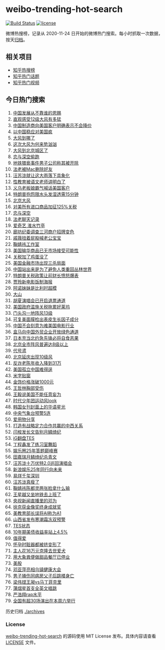 # weibo-trending-hot-search

[![Build Status](https://github.com/justjavac/weibo-trending-hot-search/workflows/ci/badge.svg?branch=master)](https://github.com/justjavac/weibo-trending-hot-search/actions)
[![license](https://img.shields.io/github/license/justjavac/weibo-trending-hot-search)](https://github.com/justjavac/weibo-trending-hot-search/blob/master/LICENSE)

微博热搜榜，记录从 2020-11-24 日开始的微博热门搜索。每小时抓取一次数据，按天[归档](./archives)。

## 相关项目

- [知乎热搜榜](https://github.com/justjavac/zhihu-trending-top-search)
- [知乎热门话题](https://github.com/justjavac/zhihu-trending-hot-questions)
- [知乎热门视频](https://github.com/justjavac/zhihu-trending-hot-video)

## 今日热门搜索

<!-- BEGIN -->
<!-- 最后更新时间 Sat Apr 12 2025 04:09:39 GMT+0800 (China Standard Time) -->

1. [中国发展从不靠谁的恩赐](https://s.weibo.com//weibo?q=%23%E4%B8%AD%E5%9B%BD%E5%8F%91%E5%B1%95%E4%BB%8E%E4%B8%8D%E9%9D%A0%E8%B0%81%E7%9A%84%E6%81%A9%E8%B5%90%23&Refer=new_time)
1. [直观感受12级大风有多猛](https://s.weibo.com//weibo?q=%23%E7%9B%B4%E8%A7%82%E6%84%9F%E5%8F%9712%E7%BA%A7%E5%A4%A7%E9%A3%8E%E6%9C%89%E5%A4%9A%E7%8C%9B%23&t=31&band_rank=23&Refer=top)
1. [中国制造商向美国客户明确表示不会降价](https://s.weibo.com//weibo?q=%23%E4%B8%AD%E5%9B%BD%E5%88%B6%E9%80%A0%E5%95%86%E5%90%91%E7%BE%8E%E5%9B%BD%E5%AE%A2%E6%88%B7%E6%98%8E%E7%A1%AE%E8%A1%A8%E7%A4%BA%E4%B8%8D%E4%BC%9A%E9%99%8D%E4%BB%B7%23&t=31&band_rank=5&Refer=top)
1. [以中国稳应对美国疯](https://s.weibo.com//weibo?q=%23%E4%BB%A5%E4%B8%AD%E5%9B%BD%E7%A8%B3%E5%BA%94%E5%AF%B9%E7%BE%8E%E5%9B%BD%E7%96%AF%23&t=31&band_rank=3&Refer=top)
1. [大风到哪了](https://s.weibo.com//weibo?q=%23%E5%A4%A7%E9%A3%8E%E5%88%B0%E5%93%AA%E4%BA%86%23&t=31&band_rank=1&Refer=top)
1. [这次大风为何来势汹汹](https://s.weibo.com//weibo?q=%23%E8%BF%99%E6%AC%A1%E5%A4%A7%E9%A3%8E%E4%B8%BA%E4%BD%95%E6%9D%A5%E5%8A%BF%E6%B1%B9%E6%B1%B9%23&t=31&band_rank=10&Refer=top)
1. [大风到北京城区了](https://s.weibo.com//weibo?q=%23%E5%A4%A7%E9%A3%8E%E5%88%B0%E5%8C%97%E4%BA%AC%E5%9F%8E%E5%8C%BA%E4%BA%86%23&t=31&band_rank=6&Refer=top)
1. [恋与深空偷跑](https://s.weibo.com//weibo?q=%E6%81%8B%E4%B8%8E%E6%B7%B1%E7%A9%BA%E5%81%B7%E8%B7%91&t=31&band_rank=5&Refer=top)
1. [地铁猥亵事件男子公司称其被开除](https://s.weibo.com//weibo?q=%23%E5%9C%B0%E9%93%81%E7%8C%A5%E4%BA%B5%E4%BA%8B%E4%BB%B6%E7%94%B7%E5%AD%90%E5%85%AC%E5%8F%B8%E7%A7%B0%E5%85%B6%E8%A2%AB%E5%BC%80%E9%99%A4%23&t=31&band_rank=2&Refer=top)
1. [法老被Mac删除好友](https://s.weibo.com//weibo?q=%23%E6%B3%95%E8%80%81%E8%A2%ABMac%E5%88%A0%E9%99%A4%E5%A5%BD%E5%8F%8B%23&t=31&band_rank=29&Refer=top)
1. [汪苏泷就让这大雨落下具象化](https://s.weibo.com//weibo?q=%23%E6%B1%AA%E8%8B%8F%E6%B3%B7%E5%B0%B1%E8%AE%A9%E8%BF%99%E5%A4%A7%E9%9B%A8%E8%90%BD%E4%B8%8B%E5%85%B7%E8%B1%A1%E5%8C%96%23&t=31&band_rank=23&Refer=top)
1. [性教育被语文老师讲明白了](https://s.weibo.com//weibo?q=%23%E6%80%A7%E6%95%99%E8%82%B2%E8%A2%AB%E8%AF%AD%E6%96%87%E8%80%81%E5%B8%88%E8%AE%B2%E6%98%8E%E7%99%BD%E4%BA%86%23&t=31&band_rank=47&Refer=top)
1. [义乌老板娘霸气喊话美国客户](https://s.weibo.com//weibo?q=%23%E4%B9%89%E4%B9%8C%E8%80%81%E6%9D%BF%E5%A8%98%E9%9C%B8%E6%B0%94%E5%96%8A%E8%AF%9D%E7%BE%8E%E5%9B%BD%E5%AE%A2%E6%88%B7%23&t=31&band_rank=5&Refer=top)
1. [特朗普抱怨限水头发湿透需15分钟](https://s.weibo.com//weibo?q=%23%E7%89%B9%E6%9C%97%E6%99%AE%E6%8A%B1%E6%80%A8%E9%99%90%E6%B0%B4%E5%A4%B4%E5%8F%91%E6%B9%BF%E9%80%8F%E9%9C%8015%E5%88%86%E9%92%9F%23&t=31&band_rank=21&Refer=top)
1. [北京大风](https://s.weibo.com//weibo?q=%E5%8C%97%E4%BA%AC%E5%A4%A7%E9%A3%8E&t=31&band_rank=14&Refer=top)
1. [对美所有进口商品加征125%关税](https://s.weibo.com//weibo?q=%23%E5%AF%B9%E7%BE%8E%E6%89%80%E6%9C%89%E8%BF%9B%E5%8F%A3%E5%95%86%E5%93%81%E5%8A%A0%E5%BE%81125%25%E5%85%B3%E7%A8%8E%23&t=31&band_rank=7&Refer=top)
1. [恋与深空](https://s.weibo.com//weibo?q=%23%E6%81%8B%E4%B8%8E%E6%B7%B1%E7%A9%BA%23&t=31&band_rank=21&Refer=top)
1. [法老聊天记录](https://s.weibo.com//weibo?q=%23%E6%B3%95%E8%80%81%E8%81%8A%E5%A4%A9%E8%AE%B0%E5%BD%95%23&t=31&band_rank=8&Refer=top)
1. [爱奇艺 淮水竹亭](https://s.weibo.com//weibo?q=%E7%88%B1%E5%A5%87%E8%89%BA%20%E6%B7%AE%E6%B0%B4%E7%AB%B9%E4%BA%AD&t=31&band_rank=4&Refer=top)
1. [廊坊纪委调查三河商户招牌变色](https://s.weibo.com//weibo?q=%23%E5%BB%8A%E5%9D%8A%E7%BA%AA%E5%A7%94%E8%B0%83%E6%9F%A5%E4%B8%89%E6%B2%B3%E5%95%86%E6%88%B7%E6%8B%9B%E7%89%8C%E5%8F%98%E8%89%B2%23&t=31&band_rank=28&Refer=top)
1. [戚薇扭着屁股喊老公宝宝](https://s.weibo.com//weibo?q=%E6%88%9A%E8%96%87%E6%89%AD%E7%9D%80%E5%B1%81%E8%82%A1%E5%96%8A%E8%80%81%E5%85%AC%E5%AE%9D%E5%AE%9D&t=31&band_rank=13&Refer=top)
1. [鞠婧祎工作室](https://s.weibo.com//weibo?q=%E9%9E%A0%E5%A9%A7%E7%A5%8E%E5%B7%A5%E4%BD%9C%E5%AE%A4&t=31&band_rank=46&Refer=top)
1. [美国输华商品已无市场接受可能性](https://s.weibo.com//weibo?q=%23%E7%BE%8E%E5%9B%BD%E8%BE%93%E5%8D%8E%E5%95%86%E5%93%81%E5%B7%B2%E6%97%A0%E5%B8%82%E5%9C%BA%E6%8E%A5%E5%8F%97%E5%8F%AF%E8%83%BD%E6%80%A7%23&t=31&band_rank=23&Refer=top)
1. [关税加了鸡蛋没了](https://s.weibo.com//weibo?q=%23%E5%85%B3%E7%A8%8E%E5%8A%A0%E4%BA%86%E9%B8%A1%E8%9B%8B%E6%B2%A1%E4%BA%86%23&t=31&band_rank=31&Refer=top)
1. [美国金融市场出现三杀局面](https://s.weibo.com//weibo?q=%23%E7%BE%8E%E5%9B%BD%E9%87%91%E8%9E%8D%E5%B8%82%E5%9C%BA%E5%87%BA%E7%8E%B0%E4%B8%89%E6%9D%80%E5%B1%80%E9%9D%A2%23&t=31&band_rank=49&Refer=top)
1. [中国站出来是为了避免人类重回丛林世界](https://s.weibo.com//weibo?q=%23%E4%B8%AD%E5%9B%BD%E7%AB%99%E5%87%BA%E6%9D%A5%E6%98%AF%E4%B8%BA%E4%BA%86%E9%81%BF%E5%85%8D%E4%BA%BA%E7%B1%BB%E9%87%8D%E5%9B%9E%E4%B8%9B%E6%9E%97%E4%B8%96%E7%95%8C%23&t=31&band_rank=9&Refer=top)
1. [特朗普关税政策让前财长愤怒爆表](https://s.weibo.com//weibo?q=%23%E7%89%B9%E6%9C%97%E6%99%AE%E5%85%B3%E7%A8%8E%E6%94%BF%E7%AD%96%E8%AE%A9%E5%89%8D%E8%B4%A2%E9%95%BF%E6%84%A4%E6%80%92%E7%88%86%E8%A1%A8%23&t=31&band_rank=49&Refer=top)
1. [贾玲新电影饭制海报](https://s.weibo.com//weibo?q=%23%E8%B4%BE%E7%8E%B2%E6%96%B0%E7%94%B5%E5%BD%B1%E9%A5%AD%E5%88%B6%E6%B5%B7%E6%8A%A5%23&t=31&band_rank=27&Refer=top)
1. [阿诺妹妹是比利时超模](https://s.weibo.com//weibo?q=%23%E9%98%BF%E8%AF%BA%E5%A6%B9%E5%A6%B9%E6%98%AF%E6%AF%94%E5%88%A9%E6%97%B6%E8%B6%85%E6%A8%A1%23&t=31&band_rank=25&Refer=top)
1. [大山](https://s.weibo.com//weibo?q=%E5%A4%A7%E5%B1%B1&t=31&band_rank=44&Refer=top)
1. [胡夏演唱会已开启退票通道](https://s.weibo.com//weibo?q=%23%E8%83%A1%E5%A4%8F%E6%BC%94%E5%94%B1%E4%BC%9A%E5%B7%B2%E5%BC%80%E5%90%AF%E9%80%80%E7%A5%A8%E9%80%9A%E9%81%93%23&t=31&band_rank=36&Refer=top)
1. [美国政府滥施关税拖累好莱坞](https://s.weibo.com//weibo?q=%23%E7%BE%8E%E5%9B%BD%E6%94%BF%E5%BA%9C%E6%BB%A5%E6%96%BD%E5%85%B3%E7%A8%8E%E6%8B%96%E7%B4%AF%E5%A5%BD%E8%8E%B1%E5%9D%9E%23&t=31&band_rank=10&Refer=top)
1. [门头沟一地阵风13级](https://s.weibo.com//weibo?q=%23%E9%97%A8%E5%A4%B4%E6%B2%9F%E4%B8%80%E5%9C%B0%E9%98%B5%E9%A3%8E13%E7%BA%A7%23&t=31&band_rank=10&Refer=top)
1. [可复美面膜检出表皮生长因子成分](https://s.weibo.com//weibo?q=%23%E5%8F%AF%E5%A4%8D%E7%BE%8E%E9%9D%A2%E8%86%9C%E6%A3%80%E5%87%BA%E8%A1%A8%E7%9A%AE%E7%94%9F%E9%95%BF%E5%9B%A0%E5%AD%90%E6%88%90%E5%88%86%23&t=31&band_rank=37&Refer=top)
1. [中国不会刻意为难美国电影行业](https://s.weibo.com//weibo?q=%23%E4%B8%AD%E5%9B%BD%E4%B8%8D%E4%BC%9A%E5%88%BB%E6%84%8F%E4%B8%BA%E9%9A%BE%E7%BE%8E%E5%9B%BD%E7%94%B5%E5%BD%B1%E8%A1%8C%E4%B8%9A%23&t=31&band_rank=22&Refer=top)
1. [盒马向中国外贸企业开放绿色通道](https://s.weibo.com//weibo?q=%23%E7%9B%92%E9%A9%AC%E5%90%91%E4%B8%AD%E5%9B%BD%E5%A4%96%E8%B4%B8%E4%BC%81%E4%B8%9A%E5%BC%80%E6%94%BE%E7%BB%BF%E8%89%B2%E9%80%9A%E9%81%93%23&t=31&band_rank=17&Refer=top)
1. [日本充当北约急先锋必将自食恶果](https://s.weibo.com//weibo?q=%23%E6%97%A5%E6%9C%AC%E5%85%85%E5%BD%93%E5%8C%97%E7%BA%A6%E6%80%A5%E5%85%88%E9%94%8B%E5%BF%85%E5%B0%86%E8%87%AA%E9%A3%9F%E6%81%B6%E6%9E%9C%23&t=31&band_rank=15&Refer=top)
1. [北京全市阵风普遍达8级以上](https://s.weibo.com//weibo?q=%23%E5%8C%97%E4%BA%AC%E5%85%A8%E5%B8%82%E9%98%B5%E9%A3%8E%E6%99%AE%E9%81%8D%E8%BE%BE8%E7%BA%A7%E4%BB%A5%E4%B8%8A%23&t=31&band_rank=20&Refer=top)
1. [代号鸢](https://s.weibo.com//weibo?q=%E4%BB%A3%E5%8F%B7%E9%B8%A2&t=31&band_rank=49&Refer=top)
1. [北京延庆出现10级风](https://s.weibo.com//weibo?q=%23%E5%8C%97%E4%BA%AC%E5%BB%B6%E5%BA%86%E5%87%BA%E7%8E%B010%E7%BA%A7%E9%A3%8E%23&t=31&band_rank=32&Refer=top)
1. [反诈老陈年收入降到31万](https://s.weibo.com//weibo?q=%23%E5%8F%8D%E8%AF%88%E8%80%81%E9%99%88%E5%B9%B4%E6%94%B6%E5%85%A5%E9%99%8D%E5%88%B031%E4%B8%87%23&t=31&band_rank=42&Refer=top)
1. [美国孤立中国难得逞](https://s.weibo.com//weibo?q=%23%E7%BE%8E%E5%9B%BD%E5%AD%A4%E7%AB%8B%E4%B8%AD%E5%9B%BD%E9%9A%BE%E5%BE%97%E9%80%9E%23&t=31&band_rank=11&Refer=top)
1. [米字贴窗](https://s.weibo.com//weibo?q=%E7%B1%B3%E5%AD%97%E8%B4%B4%E7%AA%97&t=31&band_rank=45&Refer=top)
1. [金饰价格涨破1000元](https://s.weibo.com//weibo?q=%23%E9%87%91%E9%A5%B0%E4%BB%B7%E6%A0%BC%E6%B6%A8%E7%A0%B41000%E5%85%83%23&t=31&band_rank=39&Refer=top)
1. [王哲林胸部受伤](https://s.weibo.com//weibo?q=%23%E7%8E%8B%E5%93%B2%E6%9E%97%E8%83%B8%E9%83%A8%E5%8F%97%E4%BC%A4%23&t=31&band_rank=50&Refer=top)
1. [王毅说美国不能任意妄为](https://s.weibo.com//weibo?q=%23%E7%8E%8B%E6%AF%85%E8%AF%B4%E7%BE%8E%E5%9B%BD%E4%B8%8D%E8%83%BD%E4%BB%BB%E6%84%8F%E5%A6%84%E4%B8%BA%23&t=31&band_rank=43&Refer=top)
1. [时代少年团运动风look](https://s.weibo.com//weibo?q=%23%E6%97%B6%E4%BB%A3%E5%B0%91%E5%B9%B4%E5%9B%A2%E8%BF%90%E5%8A%A8%E9%A3%8Elook%23&t=31&band_rank=47&Refer=top)
1. [韩国女刊封面上的华语星光](https://s.weibo.com//weibo?q=%E9%9F%A9%E5%9B%BD%E5%A5%B3%E5%88%8A%E5%B0%81%E9%9D%A2%E4%B8%8A%E7%9A%84%E5%8D%8E%E8%AF%AD%E6%98%9F%E5%85%89&t=31&band_rank=19&Refer=top)
1. [中央气象台预警5连](https://s.weibo.com//weibo?q=%23%E4%B8%AD%E5%A4%AE%E6%B0%94%E8%B1%A1%E5%8F%B0%E9%A2%84%E8%AD%A65%E8%BF%9E%23&t=31&band_rank=49&Refer=top)
1. [爱用物分享](https://s.weibo.com//weibo?q=%23%E7%88%B1%E7%94%A8%E7%89%A9%E5%88%86%E4%BA%AB%23&t=31&band_rank=48&Refer=top)
1. [打造有战略定力合作共赢的中西关系](https://s.weibo.com//weibo?q=%23%E6%89%93%E9%80%A0%E6%9C%89%E6%88%98%E7%95%A5%E5%AE%9A%E5%8A%9B%E5%90%88%E4%BD%9C%E5%85%B1%E8%B5%A2%E7%9A%84%E4%B8%AD%E8%A5%BF%E5%85%B3%E7%B3%BB%23&Refer=new_time)
1. [闫桉发长文告别月鳞绮纪](https://s.weibo.com//weibo?q=%23%E9%97%AB%E6%A1%89%E5%8F%91%E9%95%BF%E6%96%87%E5%91%8A%E5%88%AB%E6%9C%88%E9%B3%9E%E7%BB%AE%E7%BA%AA%23&t=31&band_rank=44&Refer=top)
1. [iG翻盘TES](https://s.weibo.com//weibo?q=%23iG%E7%BF%BB%E7%9B%98TES%23&t=31&band_rank=26&Refer=top)
1. [丁程鑫发了练习室舞蹈](https://s.weibo.com//weibo?q=%23%E4%B8%81%E7%A8%8B%E9%91%AB%E5%8F%91%E4%BA%86%E7%BB%83%E4%B9%A0%E5%AE%A4%E8%88%9E%E8%B9%88%23&t=31&band_rank=50&Refer=top)
1. [娱乐圈25年答题巅峰赛](https://s.weibo.com//weibo?q=%23%E5%A8%B1%E4%B9%90%E5%9C%8825%E5%B9%B4%E7%AD%94%E9%A2%98%E5%B7%85%E5%B3%B0%E8%B5%9B%23&t=31&band_rank=50&Refer=top)
1. [田嘉瑞月鳞绮纪杀青文](https://s.weibo.com//weibo?q=%23%E7%94%B0%E5%98%89%E7%91%9E%E6%9C%88%E9%B3%9E%E7%BB%AE%E7%BA%AA%E6%9D%80%E9%9D%92%E6%96%87%23&t=31&band_rank=50&Refer=top)
1. [汪苏泷十万伏特2.0巡回演唱会](https://s.weibo.com//weibo?q=%E6%B1%AA%E8%8B%8F%E6%B3%B7%E5%8D%81%E4%B8%87%E4%BC%8F%E7%89%B92.0%E5%B7%A1%E5%9B%9E%E6%BC%94%E5%94%B1%E4%BC%9A&t=31&band_rank=48&Refer=top)
1. [新浪娱乐25年同行向未来](https://s.weibo.com//weibo?q=%23%E6%96%B0%E6%B5%AA%E5%A8%B1%E4%B9%9025%E5%B9%B4%E5%90%8C%E8%A1%8C%E5%90%91%E6%9C%AA%E6%9D%A5%23&t=31&band_rank=49&Refer=top)
1. [易烊千玺深圳](https://s.weibo.com//weibo?q=%E6%98%93%E7%83%8A%E5%8D%83%E7%8E%BA%E6%B7%B1%E5%9C%B3&t=31&band_rank=24&Refer=top)
1. [汪苏泷真瘦了](https://s.weibo.com//weibo?q=%E6%B1%AA%E8%8B%8F%E6%B3%B7%E7%9C%9F%E7%98%A6%E4%BA%86&t=31&band_rank=16&Refer=top)
1. [鞠婧祎陈都灵两张脸拿什么输](https://s.weibo.com//weibo?q=%E9%9E%A0%E5%A9%A7%E7%A5%8E%E9%99%88%E9%83%BD%E7%81%B5%E4%B8%A4%E5%BC%A0%E8%84%B8%E6%8B%BF%E4%BB%80%E4%B9%88%E8%BE%93&t=31&band_rank=38&Refer=top)
1. [王星越又坐地铁去上班了](https://s.weibo.com//weibo?q=%23%E7%8E%8B%E6%98%9F%E8%B6%8A%E5%8F%88%E5%9D%90%E5%9C%B0%E9%93%81%E5%8E%BB%E4%B8%8A%E7%8F%AD%E4%BA%86%23&t=31&band_rank=18&Refer=top)
1. [央视新闻直播里的邓为](https://s.weibo.com//weibo?q=%23%E5%A4%AE%E8%A7%86%E6%96%B0%E9%97%BB%E7%9B%B4%E6%92%AD%E9%87%8C%E7%9A%84%E9%82%93%E4%B8%BA%23&t=31&band_rank=41&Refer=top)
1. [徐克获金像奖终身成就奖](https://s.weibo.com//weibo?q=%23%E5%BE%90%E5%85%8B%E8%8E%B7%E9%87%91%E5%83%8F%E5%A5%96%E7%BB%88%E8%BA%AB%E6%88%90%E5%B0%B1%E5%A5%96%23&t=31&band_rank=34&Refer=top)
1. [美教育部长误将AI称为A1](https://s.weibo.com//weibo?q=%23%E7%BE%8E%E6%95%99%E8%82%B2%E9%83%A8%E9%95%BF%E8%AF%AF%E5%B0%86AI%E7%A7%B0%E4%B8%BAA1%23&t=31&band_rank=45&Refer=top)
1. [山西省发布寒潮霜冻双预警](https://s.weibo.com//weibo?q=%23%E5%B1%B1%E8%A5%BF%E7%9C%81%E5%8F%91%E5%B8%83%E5%AF%92%E6%BD%AE%E9%9C%9C%E5%86%BB%E5%8F%8C%E9%A2%84%E8%AD%A6%23&t=31&band_rank=47&Refer=top)
1. [TES状态](https://s.weibo.com//weibo?q=TES%E7%8A%B6%E6%80%81&t=31&band_rank=40&Refer=top)
1. [10年期美债收益率站上4.5%](https://s.weibo.com//weibo?q=%2310%E5%B9%B4%E6%9C%9F%E7%BE%8E%E5%80%BA%E6%94%B6%E7%9B%8A%E7%8E%87%E7%AB%99%E4%B8%8A4.5%25%23&t=31&band_rank=25&Refer=top)
1. [值得爱](https://s.weibo.com//weibo?q=%E5%80%BC%E5%BE%97%E7%88%B1&t=31&band_rank=33&Refer=top)
1. [怀孕时脏器都被挤变形了](https://s.weibo.com//weibo?q=%23%E6%80%80%E5%AD%95%E6%97%B6%E8%84%8F%E5%99%A8%E9%83%BD%E8%A2%AB%E6%8C%A4%E5%8F%98%E5%BD%A2%E4%BA%86%23&t=31&band_rank=46&Refer=top)
1. [主人花16万元克隆去世爱犬](https://s.weibo.com//weibo?q=%23%E4%B8%BB%E4%BA%BA%E8%8A%B116%E4%B8%87%E5%85%83%E5%85%8B%E9%9A%86%E5%8E%BB%E4%B8%96%E7%88%B1%E7%8A%AC%23&t=31&band_rank=35&Refer=top)
1. [用大象粪便做甜品餐厅已停业](https://s.weibo.com//weibo?q=%23%E7%94%A8%E5%A4%A7%E8%B1%A1%E7%B2%AA%E4%BE%BF%E5%81%9A%E7%94%9C%E5%93%81%E9%A4%90%E5%8E%85%E5%B7%B2%E5%81%9C%E4%B8%9A%23&t=31&band_rank=11&Refer=top)
1. [美股](https://s.weibo.com//weibo?q=%E7%BE%8E%E8%82%A1&t=31&band_rank=49&Refer=top)
1. [邓亚萍亮相乌镇健康大会](https://s.weibo.com//weibo?q=%E9%82%93%E4%BA%9A%E8%90%8D%E4%BA%AE%E7%9B%B8%E4%B9%8C%E9%95%87%E5%81%A5%E5%BA%B7%E5%A4%A7%E4%BC%9A&t=31&band_rank=30&Refer=top)
1. [男子捅伤同病房父子后跳楼身亡](https://s.weibo.com//weibo?q=%23%E7%94%B7%E5%AD%90%E6%8D%85%E4%BC%A4%E5%90%8C%E7%97%85%E6%88%BF%E7%88%B6%E5%AD%90%E5%90%8E%E8%B7%B3%E6%A5%BC%E8%BA%AB%E4%BA%A1%23&t=31&band_rank=12&Refer=top)
1. [梁伟铿王昶vs马丁菲克里](https://s.weibo.com//weibo?q=%23%E6%A2%81%E4%BC%9F%E9%93%BF%E7%8E%8B%E6%98%B6vs%E9%A9%AC%E4%B8%81%E8%8F%B2%E5%85%8B%E9%87%8C%23&t=31&band_rank=20&Refer=top)
1. [蒲熠星首支全英文唱跳](https://s.weibo.com//weibo?q=%23%E8%92%B2%E7%86%A0%E6%98%9F%E9%A6%96%E6%94%AF%E5%85%A8%E8%8B%B1%E6%96%87%E5%94%B1%E8%B7%B3%23&t=31&band_rank=44&Refer=top)
1. [严浩翔rap水平](https://s.weibo.com//weibo?q=%23%E4%B8%A5%E6%B5%A9%E7%BF%94rap%E6%B0%B4%E5%B9%B3%23&t=31&band_rank=48&Refer=top)
1. [全国有超30场演出在本周六举行](https://s.weibo.com//weibo?q=%23%E5%85%A8%E5%9B%BD%E6%9C%89%E8%B6%8530%E5%9C%BA%E6%BC%94%E5%87%BA%E5%9C%A8%E6%9C%AC%E5%91%A8%E5%85%AD%E4%B8%BE%E8%A1%8C%23&t=31&band_rank=50&Refer=top)

<!-- END -->

历史归档 [./archives](./archives)

### License

[weibo-trending-hot-search](https://github.com/justjavac/weibo-trending-hot-search) 的源码使用 MIT License
发布。具体内容请查看 [LICENSE](./LICENSE) 文件。
